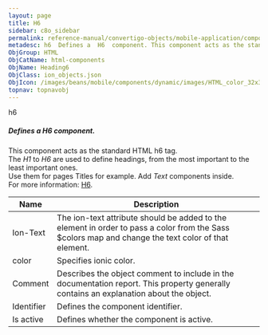 ```yaml
---
layout: page
title: H6
sidebar: c8o_sidebar
permalink: reference-manual/convertigo-objects/mobile-application/components/html-components/h6/
metadesc: h6  Defines a  H6  component. This component acts as the standard HTML h6 tag. The  H1  to  H6  are used to define headings, from the most important t
ObjGroup: HTML
ObjCatName: html-components
ObjName: Heading6
ObjClass: ion_objects.json
ObjIcon: /images/beans/mobile/components/dynamic/images/HTML_color_32x32.png
topnav: topnavobj
---
```

h6<br/>

##### Defines a <i>H6</i> component.<br/>
This component acts as the standard HTML h6 tag.<br/>
The <i>H1</i> to <i>H6</i> are used to define headings, from the most important to the least important ones.<br/>
Use them for pages Titles for example. Add <i>Text</i> components inside.<br/>
 For more information: <a href='https://www.w3schools.com/tags/tag_hn.asp' target='_blank'>H6</a>.

Name | Description 
--- | ---
Ion-Text | The ion-text attribute should be added to the element in order to pass a color from the Sass $colors map and change the text color of that element.
color | Specifies ionic color.
Comment | Describes the object comment to include in the documentation report.  This property generally contains an explanation about the object. 
Identifier | Defines the component identifier.  
Is active | Defines whether the component is active. 

